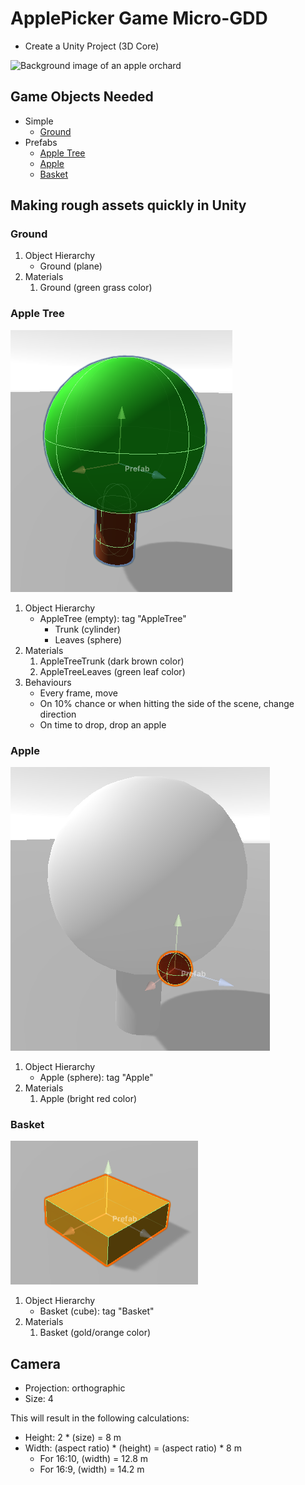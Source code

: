 # ApplePicker Game Micro-GDD

- Create a Unity Project (3D Core)

![Background image of an apple orchard](./Textures/Orchard.png)

## Game Objects Needed

- Simple
  - [Ground](#ground)
- Prefabs
  - [Apple Tree](#apple-tree)
  - [Apple](#apple)
  - [Basket](#basket)

## Making rough assets quickly in Unity

### Ground

1. Object Hierarchy
   - Ground (plane)
2. Materials
   1. Ground (green grass color)

### Apple Tree

![Screenshot of the apple tree prefab](./Images/AppleTree.png)

1. Object Hierarchy
   - AppleTree (empty): tag "AppleTree"
     - Trunk (cylinder)
     - Leaves (sphere)
2. Materials
   1. AppleTreeTrunk (dark brown color)
   2. AppleTreeLeaves (green leaf color)
3. Behaviours
   - Every frame, move
   - On 10% chance or when hitting the side of the scene, change direction
   - On time to drop, drop an apple

### Apple

![Screenshot of the apple prefab](./Images/Apple.png)

1. Object Hierarchy
   - Apple (sphere): tag "Apple"
2. Materials
   1. Apple (bright red color)

### Basket

![Screenshot of the basket prefab](./Images/Basket.png)

1. Object Hierarchy
   - Basket (cube): tag "Basket"
2. Materials
   1. Basket (gold/orange color)

## Camera

- Projection: orthographic
- Size: 4

This will result in the following calculations:

- Height: 2 * (size) = 8 m
- Width: (aspect ratio) * (height) = (aspect ratio) * 8 m
  - For 16:10, (width) = 12.8 m
  - For 16:9, (width) = 14.2 m
